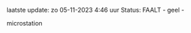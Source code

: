 laatste update: 
zo 05-11-2023  4:46   uur 
Status: FAALT - geel - 
<div class="service R">microstation</div>